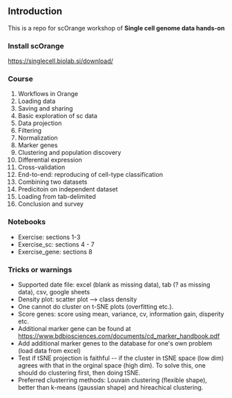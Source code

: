 ## Introduction

This is a repo for scOrange workshop of **Single cell genome data hands-on**

### Install scOrange
https://singlecell.biolab.si/download/


### Course
1. Workflows in Orange
2. Loading data
3. Saving and sharing
4. Basic exploration of sc data
5. Data projection
6. Filtering
7. Normalization
8. Marker genes
9. Clustering and population discovery
10. Differential expression
11. Cross-validation
12. End-to-end: reproducing of cell-type classification
13. Combining two datasets
14. Predicitoin on independent dataset
15. Loading from tab-delimited
16. Conclusion and survey

### Notebooks
* Exercise: sections 1-3
* Exercise\_sc: sections 4 - 7
* Exercise\_gene: sections 8

### Tricks or warnings
* Supported date file: excel (blank as missing data), tab (? as missing data), csv, google sheets
* Density plot: scatter plot —> class density
* One cannot do cluster on t-SNE plots (overfitting etc.).
* Score genes: score using mean, variance, cv, information gain, disperity etc.
* Additional marker gene can be found at https://www.bdbiosciences.com/documents/cd_marker_handbook.pdf
* Add additional marker genes to the database for one's own problem (load data from excel)
* Test if tSNE projection is faithful -- if the cluster in tSNE space (low dim) agrees with that in the orginal space (high dim). To solve this, one should do clustering first, then doing tSNE.
* Preferred clusterring methods: Louvain clustering (flexible shape), better than k-means (gaussian shape) and hireachical clustering.

